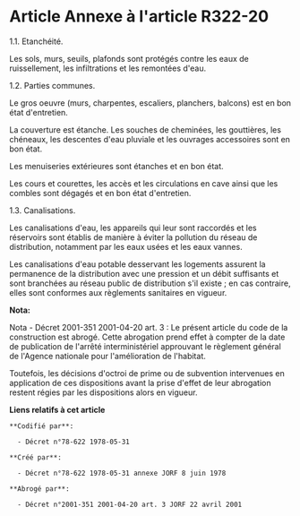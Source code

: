 # Article Annexe à l'article R322-20

1.1. Etanchéité.

Les sols, murs, seuils, plafonds sont protégés contre les eaux de ruissellement, les infiltrations et les remontées d'eau.

1.2. Parties communes.

Le gros oeuvre (murs, charpentes, escaliers, planchers, balcons) est en bon état d'entretien.

La couverture est étanche. Les souches de cheminées, les gouttières, les chéneaux, les descentes d'eau pluviale et les
ouvrages accessoires sont en bon état.

Les menuiseries extérieures sont étanches et en bon état.

Les cours et courettes, les accès et les circulations en cave ainsi que les combles sont dégagés et en bon état d'entretien.

1.3. Canalisations.

Les canalisations d'eau, les appareils qui leur sont raccordés et les réservoirs sont établis de manière à éviter la
pollution du réseau de distribution, notamment par les eaux usées et les eaux vannes.

Les canalisations d'eau potable desservant les logements assurent la permanence de la distribution avec une pression et un
débit suffisants et sont branchées au réseau public de distribution s'il existe ; en cas contraire, elles sont conformes aux
règlements sanitaires en vigueur.

**Nota:**

Nota - Décret 2001-351 2001-04-20 art. 3 : Le présent article du code de la construction est abrogé. Cette abrogation prend
effet à compter de la date de publication de l'arrêté interministériel approuvant le règlement général de l'Agence nationale
pour l'amélioration de l'habitat.

Toutefois, les décisions d'octroi de prime ou de subvention intervenues en application de ces dispositions avant la prise
d'effet de leur abrogation restent régies par les dispositions alors en vigueur.

**Liens relatifs à cet article**

	**Codifié par**:

	  - Décret n°78-622 1978-05-31

	**Créé par**:

	  - Décret n°78-622 1978-05-31 annexe JORF 8 juin 1978

	**Abrogé par**:

	  - Décret n°2001-351 2001-04-20 art. 3 JORF 22 avril 2001
